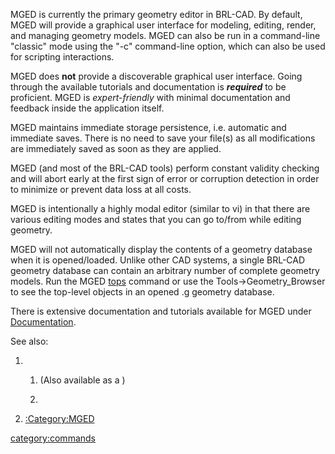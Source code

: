 MGED is currently the primary geometry editor in BRL-CAD. By default,
MGED will provide a graphical user interface for modeling, editing,
render, and managing geometry models. MGED can also be run in a
command-line "classic" mode using the "-c" command-line option, which
can also be used for scripting interactions.

MGED does **not** provide a discoverable graphical user interface. Going
through the available tutorials and documentation is ***required*** to
be proficient. MGED is *expert-friendly* with minimal documentation and
feedback inside the application itself.

MGED maintains immediate storage persistence, i.e. automatic and
immediate saves. There is no need to save your file(s) as all
modifications are immediately saved as soon as they are applied.

MGED (and most of the BRL-CAD tools) perform constant validity checking
and will abort early at the first sign of error or corruption detection
in order to minimize or prevent data loss at all costs.

MGED is intentionally a highly modal editor (similar to vi) in that
there are various editing modes and states that you can go to/from while
editing geometry.

MGED will not automatically display the contents of a geometry database
when it is opened/loaded. Unlike other CAD systems, a single BRL-CAD
geometry database can contain an arbitrary number of complete geometry
models. Run the MGED [tops](tops "wikilink") command or use the
Tools-&gt;Geometry_Browser to see the top-level objects in an opened .g
geometry database.

There is extensive documentation and tutorials available for MGED under
[Documentation](Documentation "wikilink").

See also:

1.  1.  (Also available as a )

    2.

2.  [:Category:MGED](:Category:MGED "wikilink")

[category:commands](category:commands "wikilink")